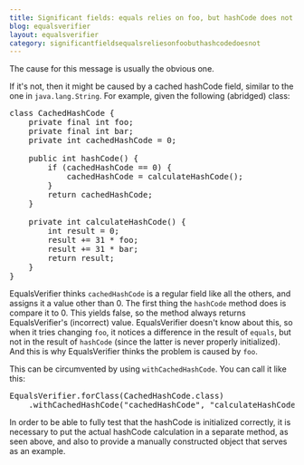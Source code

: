 ```yaml
---
title: Significant fields: equals relies on foo, but hashCode does not
blog: equalsverifier
layout: equalsverifier
category: significantfieldsequalsreliesonfoobuthashcodedoesnot
---
```

The cause for this message is usually the obvious one.

If it's not, then it might be caused by a cached hashCode field, similar to the one in `java.lang.String`. For example, given the following (abridged) class:

<pre class="prettyprint">
class CachedHashCode {
    private final int foo;
    private final int bar;
    private int cachedHashCode = 0;

    public int hashCode() {
        if (cachedHashCode == 0) {
            cachedHashCode = calculateHashCode();
        }
        return cachedHashCode;
    }

    private int calculateHashCode() {
        int result = 0;
        result += 31 * foo;
        result += 31 * bar;
        return result;
    }
}
</pre>

EqualsVerifier thinks `cachedHashCode` is a regular field like all the others, and assigns it a value other than 0. The first thing the `hashCode` method does is compare it to 0. This yields false, so the method always returns EqualsVerifier's (incorrect) value. EqualsVerifier doesn't know about this, so when it tries changing `foo`, it notices a difference in the result of `equals`, but not in the result of `hashCode` (since the latter is never properly initialized). And this is why EqualsVerifier thinks the problem is caused by `foo`.

This can be circumvented by using `withCachedHashCode`. You can call it like this:

<pre class="prettyprint">
EqualsVerifier.forClass(CachedHashCode.class)
    .withCachedHashCode("cachedHashCode", "calculateHashCode", new CachedHashCode());
</pre>

In order to be able to fully test that the hashCode is initialized correctly, it is necessary to put the actual hashCode calculation in a separate method, as seen above, and also to provide a manually constructed object that serves as an example.

